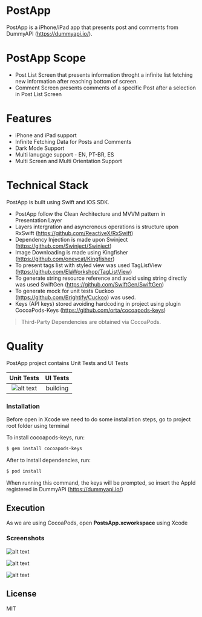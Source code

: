 # PostApp

PostApp is a iPhone/iPad app that presents post and comments from DummyAPI (https://dummyapi.io/).

# PostApp Scope

  -  Post List Screen that presents information throght a infinite list fetching new information after reaching bottom of screen.
  - Comment Screen presents comments of a specific Post after a selection in Post List Screen

# Features

  - iPhone and iPad support
  - Infinite Fetching Data for Posts and Comments
  - Dark Mode Support
  - Multi lanugage support - EN, PT-BR, ES
  - Multi Screen and Multi Orientation Support

# Technical Stack

PostApp is built using Swift and iOS SDK.

  - PostApp follow the Clean Architecture and MVVM pattern in Presentation Layer
  - Layers intergration and asyncronous operations is structure upon RxSwift (https://github.com/ReactiveX/RxSwift) 
  - Dependency Injection is made upon Swinject (https://github.com/Swinject/Swinject)
  - Image Downloading is made using Kingfisher (https://github.com/onevcat/Kingfisher)
  - To present tags list with styled view was used TagListView (https://github.com/ElaWorkshop/TagListView)
  - To generate string resource reference and avoid using string directly was used SwiftGen (https://github.com/SwiftGen/SwiftGen)
  - To generate mock for unit tests Cuckoo (https://github.com/Brightify/Cuckoo) was used.
  - Keys (API keys) stored avoiding hardcoding in project using plugin CocoaPods-Keys (https://github.com/orta/cocoapods-keys)
 
> Third-Party Dependencies are obtained via CocoaPods.

# Quality

PostApp project contains Unit Tests and UI Tests

| Unit Tests | UI Tests
:-:|:-:
![alt text](https://github.com/RodrigoMRodovalho/postapp/blob/master/Screenshots/UnitTests.png) | building

### Installation

Before open in Xcode we need to do some installation steps, go to project root folder using terminal

To install cocoapods-keys, run:

```sh
$ gem install cocoapods-keys
```

After to install dependencies, run:

```sh
$ pod install
```

When running this command, the keys will be prompted, so insert the AppId registered in DummyAPi (https://dummyapi.io/)

## Execution

As we are using CocoaPods, open **PostsApp.xcworkspace** using Xcode

### Screenshots

![alt text](https://github.com/RodrigoMRodovalho/postapp/blob/master/Screenshots/iPhonePosts.png)

![alt text](https://github.com/RodrigoMRodovalho/postapp/blob/master/Screenshots/iPhoneComments.png)

![alt text](https://github.com/RodrigoMRodovalho/postapp/blob/master/Screenshots/iPad.png)

License
----
MIT
